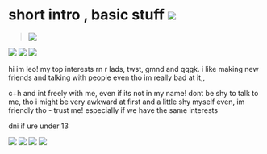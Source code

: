 # short intro , basic stuff ![](https://cdn.discordapp.com/attachments/1390632034866696262/1399815475986300938/f1322n.webp?ex=688a5f40&is=68890dc0&hm=9980c694f7b58fdcd4848b2f4ad996d59b69aacf9594f7805bd019b14e86b927&)
> ![](https://cdn.discordapp.com/attachments/1390632034866696262/1399807122652532887/Untitled26_20250729203336.png?ex=688a5779&is=688905f9&hm=03df32c59ce79004c0207b82df6e1c8b733409fdca0a7c4accae34c306557088&)

![](https://cdn.discordapp.com/attachments/1390632034866696262/1399813159312687264/hwdd6k.webp?ex=688a5d18&is=68890b98&hm=717953345ca3317cdb23648499498425d99d1808c4d13626c3a112ac946271cd&) ![](https://cdn.discordapp.com/attachments/1390632034866696262/1399813608115802124/30gzxa.webp?ex=688a5d83&is=68890c03&hm=40d759e4ccf922a44a43a0e4d5f4021ba224e243b00730ca9ac24eb1903fabf6&)
![](https://cdn.discordapp.com/attachments/1390632034866696262/1399814295944036389/e70.gif?ex=688a5e27&is=68890ca7&hm=057d1b04fdd4c645b4b0a419094aab2badb0d50dde5dcd714e7bde7834777bf6&)

hi im leo! my top interests rn r lads, twst, gmnd and qqgk. i like making new friends and talking with people even tho im really bad at it,,

c+h and int freely with me, even if its not in my name! dont be shy to talk to me, tho i might be very awkward at first and a little shy myself even, im friendly tho - trust me! especially if we have the same interests

dni if ure under 13

![](https://cdn.discordapp.com/attachments/1390632034866696262/1399814689495584828/e107.png?ex=688a5e85&is=68890d05&hm=0f28cda3c41556c321d541a2e524938dedc8a8e969dd44022d50ad5eca659e78&) ![](https://cdn.discordapp.com/attachments/1390632034866696262/1399814668419334235/e43.gif?ex=688a5e80&is=68890d00&hm=c242dcaf7bb42c2953fd01c5fe5394b1a9cb6c19f17d7d5019131bf2bc5497de&) ![](https://cdn.discordapp.com/attachments/1390632034866696262/1399814685070721024/e123.png?ex=688a5e84&is=68890d04&hm=ca568d2cd1d853277cdff92629f8768c4ebf0cb3aefc190cc7657868fe215e5b&) ![](https://cdn.discordapp.com/attachments/1390632034866696262/1399817000976515222/Untitled551_20250729211247.png?ex=688a60ac&is=68890f2c&hm=3ae4af85a72148629953346e9fd0a62735ad1873aabd2bc4e3cfa31a12c4c737&)
